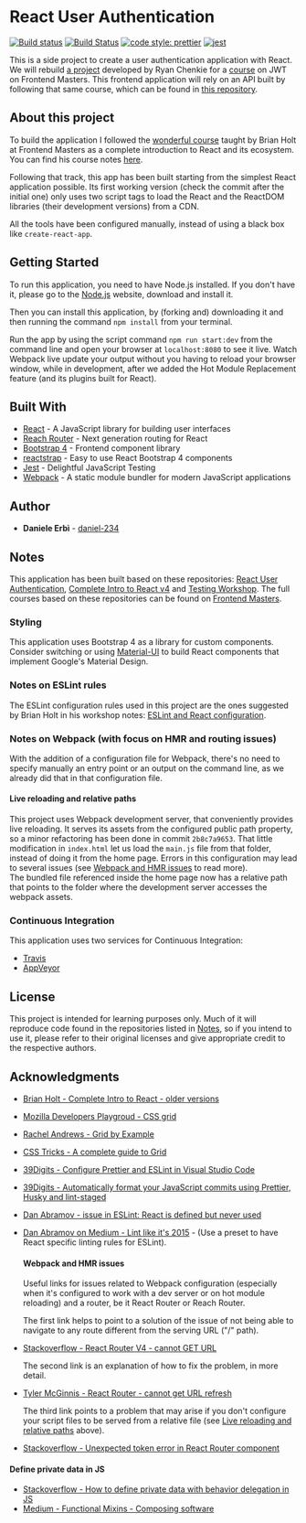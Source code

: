 # React User Authentication

[![Build status](https://ci.appveyor.com/api/projects/status/oeg89gldjylp73qc?svg=true)](https://ci.appveyor.com/project/daniel-234/react-user-authentication)
[![Build Status](https://travis-ci.com/daniel-234/react-user-authentication.svg?branch=master)](https://travis-ci.com/daniel-234/react-user-authentication)
[![code style: prettier](https://img.shields.io/badge/code_style-prettier-ff69b4.svg?style=flat-square)](https://github.com/prettier/prettier)
[![jest](https://jestjs.io/img/jest-badge.svg)](https://github.com/facebook/jest)

This is a side project to create a user authentication application with React. 
We will rebuild [a project](https://github.com/chenkie/react-user-authentication) developed by Ryan Chenkie for a [course](https://frontendmasters.com/courses/secure-auth-jwt/) on JWT on Frontend Masters. 
This frontend application will rely on an API built by following that same course, which can be found in [this repository](https://github.com/daniel-234/user-authentication-api). 

## About this project

To build the application I followed the [wonderful course](https://frontendmasters.com/courses/complete-react-v4/) taught by Brian Holt at Frontend Masters as a complete introduction to React and its ecosystem. You can find his course notes [here](https://btholt.github.io/complete-intro-to-react-v4/).

Following that track, this app has been built starting from the simplest React application possible. 
Its first working version (check the commit after the initial one) only uses two script tags to load the React and the ReactDOM libraries (their development versions) from a CDN. 

All the tools have been configured manually, instead of using a black box like `create-react-app`.

## Getting Started

To run this application, you need to have Node.js installed. If you don't have it, please go to the [Node.js](https://nodejs.org/en/) website, download and install it. 

Then you can install this application, by (forking and) downloading it and then running the command `npm install` from your terminal. 

Run the app by using the script command `npm run start:dev` from the command line and open your browser at `localhost:8080` to see it live. 
Watch Webpack live update your output without you having to reload your browser window, while in development, after we added the Hot Module Replacement feature (and its plugins built for React). 

## Built With

- [React](https://reactjs.org/) - A JavaScript library for building user interfaces
- [Reach Router](https://github.com/reach/router) - Next generation routing for React
- [Bootstrap 4](http://getbootstrap.com/) - Frontend component library
- [reactstrap](https://reactstrap.github.io/) - Easy to use React Bootstrap 4 components
- [Jest](https://jestjs.io/en/) - Delightful JavaScript Testing
- [Webpack](https://webpack.js.org/) - A static module bundler for modern JavaScript applications

## Author

- **Daniele Erbì** - [daniel-234](https://github.com/daniel-234)

## Notes

This application has been built based on these repositories: [React User Authentication](https://github.com/chenkie/react-user-authentication), [Complete Intro to React v4](https://btholt.github.io/complete-intro-to-react-v4/) and [Testing Workshop](https://github.com/kentcdodds/testing-workshop).
The full courses based on these repositories can be found on [Frontend Masters](https://frontendmasters.com/).

### Styling

This application uses Bootstrap 4 as a library for custom components. 
Consider switching or using [Material-UI](https://material-ui.com/) to build React components that implement Google's Material Design.

### Notes on ESLint rules

The ESLint configuration rules used in this project are the ones suggested by Brian Holt in his workshop notes: [ESLint and React configuration](https://btholt.github.io/complete-intro-to-react-v4/jsx/#eslint--react). 

### Notes on Webpack (with focus on HMR and routing issues)

With the addition of a configuration file for Webpack, there's no need to specify manually an entry point or an output on the command line, as we already did that in that configuration file. 

#### Live reloading and relative paths

This project uses Webpack development server, that conveniently provides live reloading. It serves its assets from the configured public path property, so a minor refactoring has been done in commit `2b8c7a9653`. 
That little modification in `index.html` let us load the `main.js` file from that folder, instead of doing it from the home page.
Errors in this configuration may lead to several issues (see [Webpack and HMR issues](#webpack-and-HMR-issues) to read more).  
The bundled file referenced inside the home page now has a relative path that points to the folder where the development server accesses the webpack assets. 

### Continuous Integration

This application uses two services for Continuous Integration:

 - [Travis](https://travis-ci.com/daniel-234/react-user-authentication)
 - [AppVeyor](https://ci.appveyor.com/project/daniel-234/user-authentication-api)

## License

This project is intended for learning purposes only. Much of it will reproduce code found in the repositories listed in [Notes](#notes), so if you intend to use it, please refer to their original licenses and give appropriate credit to the respective authors.

## Acknowledgments

- [Brian Holt - Complete Intro to React - older versions](https://btholt.github.io/complete-intro-to-react/)
- [Mozilla Developers Playgroud - CSS grid](https://mozilladevelopers.github.io/playground/css-grid)
- [Rachel Andrews - Grid by Example](https://gridbyexample.com/)
- [CSS Tricks - A complete guide to Grid](https://css-tricks.com/snippets/css/complete-guide-grid/)
- [39Digits - Configure Prettier and ESLint in Visual Studio Code](https://www.39digits.com/configure-prettier-and-eslint-in-visual-studio-code/)
- [39Digits - Automatically format your JavaScript commits using Prettier, Husky and lint-staged](https://www.39digits.com/automatically-format-your-javascript-commits-using-prettier-and-husky/)
- [Dan Abramov - issue in ESLint: React is defined but never used](https://github.com/babel/babel-eslint/issues/6)
- [Dan Abramov on Medium - Lint like it's 2015](https://medium.com/@dan_abramov/lint-like-it-s-2015-6987d44c5b48) - 
  (Use a preset to have React specific linting rules for ESLint). 
  
  #### Webpack and HMR issues

  Useful links for issues related to Webpack configuration (especially when it's configured to work with a dev server or on hot module reloading) and a router, be it React Router or Reach Router.

  The first link helps to point to a solution of the issue of not being able to navigate to any route different from the serving URL ("/" path).
- [Stackoverflow - React Router V4 - cannot GET URL](https://stackoverflow.com/questions/43209666/react-router-v4-cannot-get-url)

  The second link is an explanation of how to fix the problem, in more detail. 
- [Tyler McGinnis - React Router - cannot get URL refresh](https://tylermcginnis.com/react-router-cannot-get-url-refresh/)

  The third link points to a problem that may arise if you don't configure your script files to be served from a relative file (see [Live reloading and relative paths](#live-reloading-and-relative-paths) above). 
- [Stackoverflow - Unexpected token error in React Router component](https://stackoverflow.com/questions/29718481/unexpected-token-error-in-react-router-component)

#### Define private data in JS

- [Stackoverflow - How to define private data with behavior delegation in JS](https://stackoverflow.com/questions/42611606/how-to-define-private-variables-with-behavior-delegation-oloo-in-js)
- [Medium - Functional Mixins - Composing software](https://medium.com/javascript-scene/functional-mixins-composing-software-ffb66d5e731c)